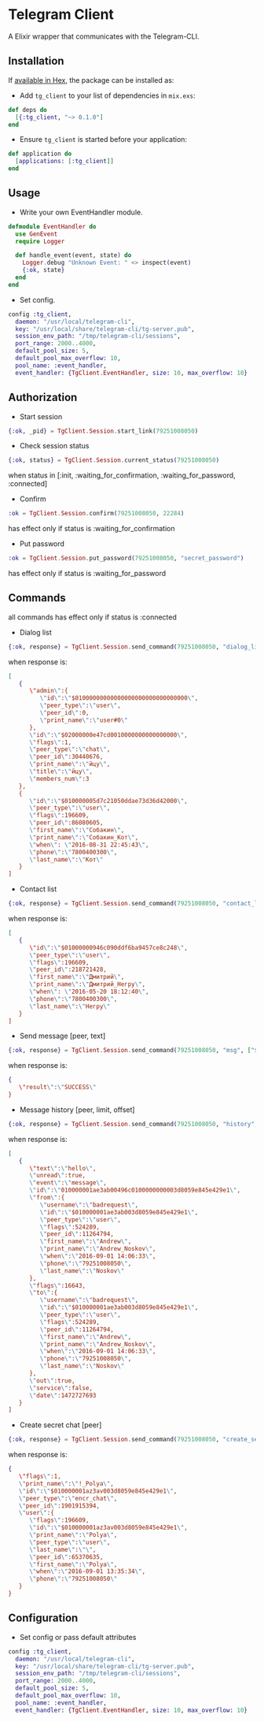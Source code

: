 # Telegram Client

A Elixir wrapper that communicates with the Telegram-CLI.

## Installation

If [available in Hex](https://hex.pm/docs/publish), the package can be installed as:

* Add `tg_client` to your list of dependencies in `mix.exs`:

```elixir
def deps do
  [{:tg_client, "~> 0.1.0"]
end
```

* Ensure `tg_client` is started before your application:

```elixir
def application do
  [applications: [:tg_client]]
end
```

## Usage

* Write your own EventHandler module.

```elixir
defmodule EventHandler do
  use GenEvent
  require Logger

  def handle_event(event, state) do
    Logger.debug "Unknown Event: " <> inspect(event)
    {:ok, state}
  end
end
```

* Set config.

```elixir
config :tg_client,
  daemon: "/usr/local/telegram-cli",
  key: "/usr/local/share/telegram-cli/tg-server.pub",
  session_env_path: "/tmp/telegram-cli/sessions",
  port_range: 2000..4000,
  default_pool_size: 5,
  default_pool_max_overflow: 10,
  pool_name: :event_handler,
  event_handler: {TgClient.EventHandler, size: 10, max_overflow: 10}
```

## Authorization

* Start session

```elixir
{:ok, _pid} = TgClient.Session.start_link(79251008050)
```

* Check session status

```elixir
{:ok, status} = TgClient.Session.current_status(79251008050)
```

when status in [:init, :waiting_for_confirmation, :waiting_for_password, :connected]

* Confirm

```elixir
:ok = TgClient.Session.confirm(79251008050, 22284)
```

has effect only if status is :waiting_for_confirmation

* Put password

```elixir
:ok = TgClient.Session.put_password(79251008050, "secret_password")
```

has effect only if status is :waiting_for_password

## Commands

all commands has effect only if status is :connected

* Dialog list

```elixir
{:ok, response} = TgClient.Session.send_command(79251008050, "dialog_list", [])
```

when response is:

```json
[
   {
      \"admin\":{
         \"id\":\"$01000000000000000000000000000000\",
         \"peer_type\":\"user\",
         \"peer_id\":0,
         \"print_name\":\"user#0\"
      },
      \"id\":\"$02000000e47cd0010000000000000000\",
      \"flags\":1,
      \"peer_type\":\"chat\",
      \"peer_id\":30440676,
      \"print_name\":\"йцу\",
      \"title\":\"йцу\",
      \"members_num\":3
   },
   {
      \"id\":\"$010000005d7c21050ddae73d36d42000\",
      \"peer_type\":\"user\",
      \"flags\":196609,
      \"peer_id\":86080605,
      \"first_name\":\"Собакин\",
      \"print_name\":\"Собакин_Кот\",
      \"when\": \"2016-08-31 22:45:43\",
      \"phone\":\"7800400300\",
      \"last_name\":\"Кот\"
   }
]
```

* Contact list

```elixir
{:ok, response} = TgClient.Session.send_command(79251008050, "contact_list", [])
```

when response is:

```json
[
   {
      \"id\":\"$01000000946c090ddf6ba9457ce8c248\",
      \"peer_type\":\"user\",
      \"flags\":196609,
      \"peer_id\":218721428,
      \"first_name\":\"Дмитрий\",
      \"print_name\":\"Дмитрий_Негру\",
      \"when\": \"2016-05-20 18:12:40\",
      \"phone\":\"7800400300\",
      \"last_name\":\"Негру\"
   }
]
```

* Send message [peer, text]

```elixir
{:ok, response} = TgClient.Session.send_command(79251008050, "msg", ["$010000001az3av003d8059e845e429e1", "hello"])
```

when response is:

```json
{  
   \"result\":\"SUCCESS\"
}
```

* Message history [peer, limit, offset]

```elixir
{:ok, response} = TgClient.Session.send_command(79251008050, "history", ["$010000001az3av003d8059e845e429e1", "5", "0"])
```

when response is:

```json
[
   {
      \"text\":\"hello\",
      \"unread\":true,
      \"event\":\"message\",
      \"id\":\"010000001ae3ab00496c0100000000003d8059e845e429e1\",
      \"from\":{
         \"username\":\"badrequest\",
         \"id\":\"$010000001ae3ab003d8059e845e429e1\",
         \"peer_type\":\"user\",
         \"flags\":524289,
         \"peer_id\":11264794,
         \"first_name\":\"Andrew\",
         \"print_name\":\"Andrew_Noskov\",
         \"when\":\"2016-09-01 14:06:33\",
         \"phone\":\"79251008050\",
         \"last_name\":\"Noskov\"
      },
      \"flags\":16643,
      \"to\":{
         \"username\":\"badrequest\",
         \"id\":\"$010000001ae3ab003d8059e845e429e1\",
         \"peer_type\":\"user\",
         \"flags\":524289,
         \"peer_id\":11264794,
         \"first_name\":\"Andrew\",
         \"print_name\":\"Andrew_Noskov\",
         \"when\":\"2016-09-01 14:06:33\",
         \"phone\":\"79251008050\",
         \"last_name\":\"Noskov\"
      },
      \"out\":true,
      \"service\":false,
      \"date\":1472727693
   }
]
```

* Create secret chat [peer]

```elixir
{:ok, response} = TgClient.Session.send_command(79251008050, "create_secret_chat", ["$010000001az3av003d8059e845e429e1"])
```

when response is:

```json
{
   \"flags\":1,
   \"print_name\":\"!_Polya\",
   \"id\":\"$010000001az3av003d8059e845e429e1\",
   \"peer_type\":\"encr_chat\",
   \"peer_id\":1901915394,
   \"user\":{
      \"flags\":196609,
      \"id\":\"$010000001az3av003d8059e845e429e1\",
      \"print_name\":\"Polya\",
      \"peer_type\":\"user\",
      \"last_name\":\"\",
      \"peer_id\":65370635,
      \"first_name\":\"Polya\",
      \"when\":\"2016-09-01 13:35:34\",
      \"phone\":\"79251008050\"
   }
}
```

## Configuration

* Set config or pass default attributes

```elixir
config :tg_client,
  daemon: "/usr/local/telegram-cli",
  key: "/usr/local/share/telegram-cli/tg-server.pub",
  session_env_path: "/tmp/telegram-cli/sessions",
  port_range: 2000..4000,
  default_pool_size: 5,
  default_pool_max_overflow: 10,
  pool_name: :event_handler,
  event_handler: {TgClient.EventHandler, size: 10, max_overflow: 10}
```
